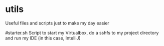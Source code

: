 # utils
Useful files and scripts just to make my day easier


#starter.sh
Script to start my Virtualbox, do a sshfs to my project directory and run my IDE (in this case, IntelliJ)
